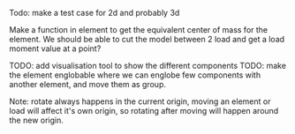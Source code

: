 Todo: 
make a test case for 2d and probably 3d

Make a function in element to get the equivalent center of mass for the element.
We should be able to cut the model between 2 load and get a load moment value at a point?

TODO: add visualisation tool to show the different components
TODO: make the element englobable where we can englobe few components with another element, and move them as group.


Note: 
rotate always happens in the current origin, moving an element or load will affect 
it's own origin, so rotating after moving will happen around the new origin.
